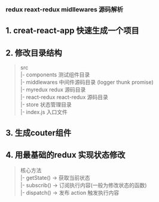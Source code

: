 ### redux  reaxt-redux midllewares 源码解析

## 1. creat-react-app  快速生成一个项目
## 2. 修改目录结构
>   src<br/>
>    |- components  测试组件目录 <br/>
>    |- middlewares 中间件源码目录 (logger  thunk  promise)<br/>
>    |- myredux     redux 源码目录<br/>
>    |- react-redux react-redux 源码目录<br/>
>    |- store       状态管理目录<br/>
>    |- index.js    入口文件<br/>

## 3. 生成couter组件
## 4. 用最基础的redux 实现状态修改
>  核心方法   <br/>
>     |- getState()   -> 获取当前状态<br/>
>     |- subscrib()   -> 订阅执行内容(一般为修改状态的函数)<br/>
>     |- dispatch()   -> 发布 action 触发执行内容<br/>
> 
